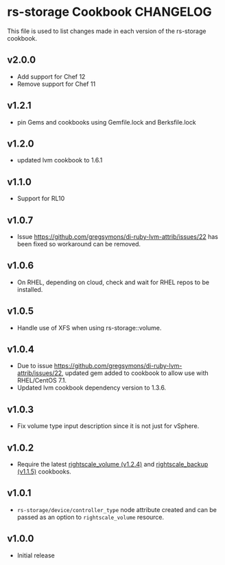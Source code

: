 rs-storage Cookbook CHANGELOG
=============================

This file is used to list changes made in each version of the rs-storage cookbook.

v2.0.0
------

- Add support for Chef 12
- Remove support for Chef 11

v1.2.1
------
- pin Gems and cookbooks using Gemfile.lock and Berksfile.lock


v1.2.0
------

- updated lvm cookbook to 1.6.1

v1.1.0
------

- Support for RL10

v1.0.7
------

- Issue https://github.com/gregsymons/di-ruby-lvm-attrib/issues/22 has been fixed so workaround can be removed.

v1.0.6
------

- On RHEL, depending on cloud, check and wait for RHEL repos to be installed.

v1.0.5
------

- Handle use of XFS when using rs-storage::volume.

v1.0.4
------

- Due to issue https://github.com/gregsymons/di-ruby-lvm-attrib/issues/22, updated gem added to cookbook
  to allow use with RHEL/CentOS 7.1.
- Updated lvm cookbook dependency version to 1.3.6.

v1.0.3
------

- Fix volume type input description since it is not just for vSphere.

v1.0.2
------

- Require the latest [rightscale_volume (v1.2.4)] and [rightscale_backup (v1.1.5)] cookbooks.

[rightscale_volume (v1.2.4)]: https://github.com/rightscale-cookbooks/rightscale_volume/releases/tag/v1.2.4
[rightscale_backup (v1.1.5)]: https://github.com/rightscale-cookbooks/rightscale_backup/releases/tag/v1.1.5

v1.0.1
------

- `rs-storage/device/controller_type` node attribute created and can be passed as an option
  to `rightscale_volume` resource.

v1.0.0
------

- Initial release
